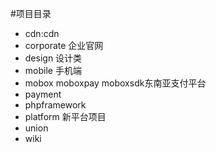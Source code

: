 #项目目录

* cdn:cdn
* corporate 企业官网
* design 设计类
* mobile 手机端
* mobox moboxpay moboxsdk东南亚支付平台
* payment
* phpframework
* platform 新平台项目
* union
* wiki